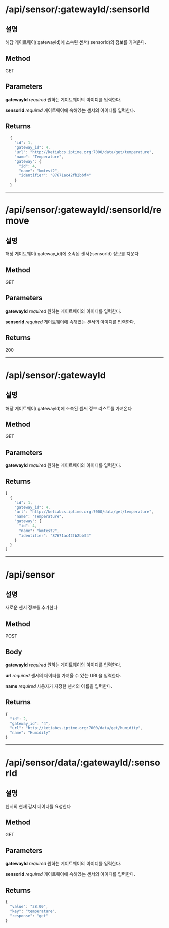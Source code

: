 # /api/sensor/:gatewayId/:sensorId
## 설명 

해당 게이트웨이(:gatewayId)에 소속된 센서(:sensorId)의 정보를 가져온다.

## Method

GET

## Parameters

**gatewayId** *required*
원하는 게이트웨이의 아이디를 입력한다.

**sensorId** *required*
게이트웨이에 속해있는 센서의 아이디를 입력한다.

## Returns

```javascript
  {
    "id": 1,
    "gateway_id": 4,
    "url": "http://ketiabcs.iptime.org:7000/data/get/temperature",
    "name": "Temperature",
    "gateway": {
      "id": 4,
      "name": "kmtest2",
      "identifier": "87671ac42fb2bbf4"
    }
  }
```

----

# /api/sensor/:gatewayId/:sensorId/remove
## 설명 

해당 게이트웨이(:gateway_id)에 소속된 센서(:sensorId) 정보를 지운다

## Method

GET

## Parameters

**gatewayId** *required*
원하는 게이트웨이의 아이디를 입력한다.

**sensorId** *required*
게이트웨이에 속해있는 센서의 아이디를 입력한다.

## Returns

200

----

# /api/sensor/:gatewayId
## 설명

해당 게이트웨이(:gatewayId)에 소속된 센서 정보 리스트를 가져온다

## Method

GET

## Parameters

**gatewayId** *required*
원하는 게이트웨이의 아이디를 입력한다.

## Returns

```javascript
[
  {
    "id": 1,
    "gateway_id": 4,
    "url": "http://ketiabcs.iptime.org:7000/data/get/temperature",
    "name": "Temperature",
    "gateway": {
      "id": 4,
      "name": "kmtest2",
      "identifier": "87671ac42fb2bbf4"
    }
  }
]
```

----

# /api/sensor
## 설명

새로운 센서 정보를 추가한다

## Method

POST

## Body

**gatewayId** *required*
원하는 게이트웨이의 아이디를 입력한다.

**url** *required*
센서의 데이터를 가져올 수 있는 URL을 입력한다.

**name** *required*
사용자가 지정한 센서의 이름을 입력한다.

## Returns

```javascript
{
  "id": 2,
  "gateway_id": "4",
  "url": "http://ketiabcs.iptime.org:7000/data/get/humidity",
  "name": "Humidity"
}
```

----

# /api/sensor/data/:gatewayId/:sensorId
## 설명

센서의 현재 감지 데이터를 요청한다

## Method

GET

## Parameters

**gatewayId** *required*
원하는 게이트웨이의 아이디를 입력한다.

**sensorId** *required*
게이트웨이에 속해있는 센서의 아이디를 입력한다.

## Returns

```javascript
{
  "value": "28.00",
  "key": "temperature",
  "response": "get"
}
```


